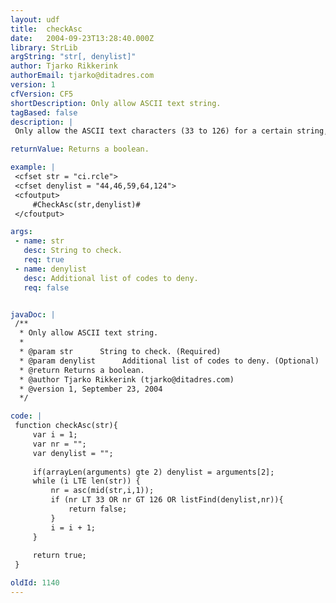```yaml
---
layout: udf
title:  checkAsc
date:   2004-09-23T13:28:40.000Z
library: StrLib
argString: "str[, denylist]"
author: Tjarko Rikkerink
authorEmail: tjarko@ditadres.com
version: 1
cfVersion: CF5
shortDescription: Only allow ASCII text string.
tagBased: false
description: |
 Only allow the ASCII text characters (33 to 126) for a certain string, you can also give a list of character numbers for the characters you also want to deny in the string.

returnValue: Returns a boolean.

example: |
 <cfset str = "ci.rcle">
 <cfset denylist = "44,46,59,64,124">
 <cfoutput>
     #CheckAsc(str,denylist)#
 </cfoutput>

args:
 - name: str
   desc: String to check.
   req: true
 - name: denylist
   desc: Additional list of codes to deny.
   req: false


javaDoc: |
 /**
  * Only allow ASCII text string.
  * 
  * @param str      String to check. (Required)
  * @param denylist      Additional list of codes to deny. (Optional)
  * @return Returns a boolean. 
  * @author Tjarko Rikkerink (tjarko@ditadres.com) 
  * @version 1, September 23, 2004 
  */

code: |
 function checkAsc(str){ 
     var i = 1;
     var nr = "";
     var denylist = "";
         
     if(arrayLen(arguments) gte 2) denylist = arguments[2];
     while (i LTE len(str)) { 
         nr = asc(mid(str,i,1)); 
         if (nr LT 33 OR nr GT 126 OR listFind(denylist,nr)){
             return false;
         } 
         i = i + 1; 
     } 
 
     return true; 
 }

oldId: 1140
---
```


